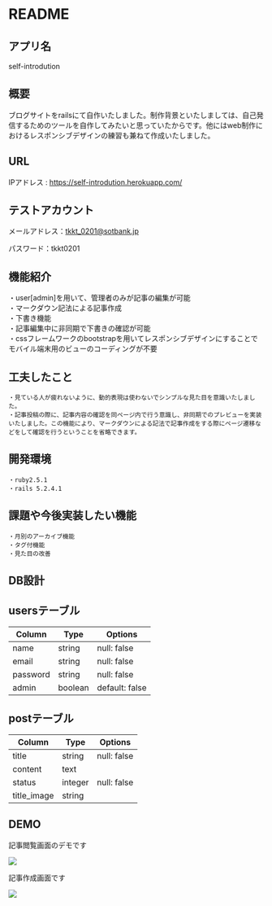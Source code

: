 # README

## アプリ名  
  self-introdution
## 概要  
  ブログサイトをrailsにて自作いたしました。制作背景といたしましては、自己発信するためのツールを自作してみたいと思っていたからです。他にはweb制作におけるレスポンシブデザインの練習も兼ねて作成いたしました。

## URL
  IPアドレス : https://self-introdution.herokuapp.com/

## テストアカウント
  メールアドレス：tkkt_0201@sotbank.jp
  
  パスワード：tkkt0201

## 機能紹介  
  ・user[admin]を用いて、管理者のみが記事の編集が可能  
  ・マークダウン記法による記事作成  
  ・下書き機能  
  ・記事編集中に非同期で下書きの確認が可能  
  ・cssフレームワークのbootstrapを用いてレスポンシブデザインにすることでモバイル端末用のビューのコーディングが不要  

## 工夫したこと  
    ・見ている人が疲れないように、動的表現は使わないでシンプルな見た目を意識いたしました。
    ・記事投稿の際に、記事内容の確認を同ページ内で行う意識し、非同期でのプレビューを実装いたしました。この機能により、マークダウンによる記法で記事作成をする際にページ遷移などをして確認を行うということを省略できます。

## 開発環境  
    ・ruby2.5.1  
    ・rails 5.2.4.1  


## 課題や今後実装したい機能  
    ・月別のアーカイブ機能  
    ・タグ付機能  
    ・見た目の改善
## DB設計

  ## usersテーブル

  |Column|Type|Options|
  |------|----|-------|
  |name|string|null: false|
  |email|string|null: false|
  |password|string|null: false|
  |admin|boolean|default: false|

  ## postテーブル
  |Column|Type|Options|
  |------|----|-------|
  |title|string|null: false
  |content|text|
  |status|integer|null: false|default: 0
  |title_image|string

  ## DEMO
  記事閲覧画面のデモです

  ![](https://i.gyazo.com/0d454c31a639ec63cb2e0224f28d64af.png)

  記事作成画面です

  ![](https://i.gyazo.com/fa06cc1dc8eecf3cfe2631b0f6b2af41.png)